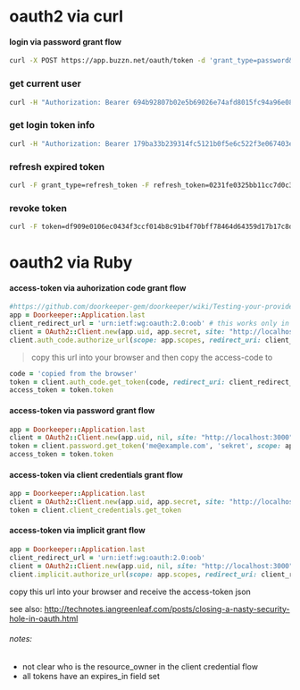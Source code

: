 # oauth2 via curl

#### login via password grant flow
```bash
curl -X POST https://app.buzzn.net/oauth/token -d 'grant_type=password&username=ffaerber@gmail.com&password=xxxxxxxx&scope=full'
```

### get current user
```bash
curl -H "Authorization: Bearer 694b92807b02e5b69026e74afd8015fc94a96e0802a92f74e56e188a408f291e" https://app.buzzn.net/api/v1/users/me
```

### get login token info
```bash
curl -H "Authorization: Bearer 179ba33b239314fc5121b0f5e6c522f3e067403ee8d8f6541b1e114778371f31" https://app.buzzn.net/oauth/token/info
```

### refresh expired token
```bash
curl -F grant_type=refresh_token -F refresh_token=0231fe0325bb11cc7d0c3b5b03c5beb7653bba1db0ffc4147bdb6d6f343d8bdc -X POST https://app.buzzn.net/oauth/token
```

### revoke token
```bash
curl -F token=df909e0106ec0434f3ccf014b8c91b4f70bff78464d64359d17b17c8dd6dc1f3 -H "Authorization: Bearer df909e0106ec0434f3ccf014b8c91b4f70bff78464d64359d17b17c8dd6dc1f3" -X POST https://app.buzzn.net/oauth/revoke
```


# oauth2 via Ruby

#### access-token via auhorization code grant flow
```ruby
#https://github.com/doorkeeper-gem/doorkeeper/wiki/Testing-your-provider-with-OAuth2-gem
app = Doorkeeper::Application.last
client_redirect_url = 'urn:ietf:wg:oauth:2.0:oob' # this works only in development
client = OAuth2::Client.new(app.uid, app.secret, site: "http://localhost:3000")
client.auth_code.authorize_url(scope: app.scopes, redirect_uri: client_redirect_url, state:'my_csrf_token')
```
> copy this url into your browser and then copy the access-code to

```ruby
code = 'copied from the browser'
token = client.auth_code.get_token(code, redirect_uri: client_redirect_url)
access_token = token.token
```
#### access-token via password grant flow
```ruby
app = Doorkeeper::Application.last
client = OAuth2::Client.new(app.uid, nil, site: "http://localhost:3000")
token = client.password.get_token('me@example.com', 'sekret', scope: app.scopes)
access_token = token.token
```

#### access-token via client credentials grant flow
```ruby
app = Doorkeeper::Application.last
client = OAuth2::Client.new(app.uid, app.secret, site: "http://localhost:3000")
token = client.client_credentials.get_token
```

#### access-token via implicit grant flow
```ruby
app = Doorkeeper::Application.last
client_redirect_url = 'urn:ietf:wg:oauth:2.0:oob'
client = OAuth2::Client.new(app.uid, nil, site: "http://localhost:3000")
client.implicit.authorize_url(scope: app.scopes, redirect_uri: client_redirect_url)
```

copy this url into your browser and receive the access-token json

see also: http://technotes.iangreenleaf.com/posts/closing-a-nasty-security-hole-in-oauth.html

###### notes:
* not clear who is the resource_owner in the client credential flow
* all tokens have an expires_in field set

